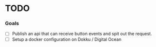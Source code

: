 # TODO

### Goals

- [ ] Publish an api that can receive button events and spit out the request.
- [ ] Setup a docker configuration on Dokku / Digital Ocean
